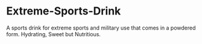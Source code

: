 # Extreme-Sports-Drink
A sports drink for extreme sports and military use that comes in a powdered form. Hydrating, Sweet but Nutritious.
